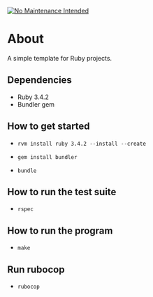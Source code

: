 [![No Maintenance Intended](http://unmaintained.tech/badge.svg)](http://unmaintained.tech/)

# About

A simple template for Ruby projects.

## Dependencies

* Ruby 3.4.2
* Bundler gem

## How to get started

* `rvm install ruby 3.4.2 --install --create`
* `gem install bundler`

* `bundle`

## How to run the test suite

* `rspec`

## How to run the program

* `make`

## Run rubocop

* `rubocop`
